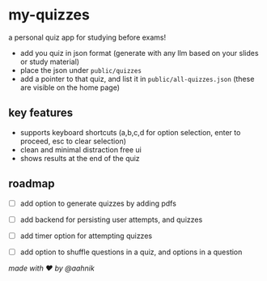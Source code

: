 # my-quizzes

a personal quiz app for studying before exams!

- add you quiz in json format (generate with any llm based on your slides or study material)
- place the json under `public/quizzes`
- add a pointer to that quiz, and list it in `public/all-quizzes.json` (these are visible on the home page)


## key features

- supports keyboard shortcuts (a,b,c,d for option selection, enter to proceed, esc to clear selection)
- clean and minimal distraction free ui
- shows results at the end of the quiz

## roadmap

- [ ] add option to generate quizzes by adding pdfs
- [ ] add backend for persisting user attempts, and quizzes
- [ ] add timer option for attempting quizzes
- [ ] add option to shuffle questions in a quiz, and options in a question


_made with :heart: by @aahnik_
